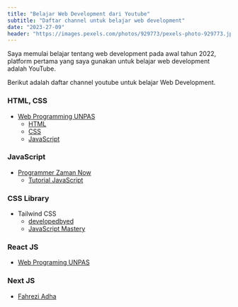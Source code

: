 ```yaml
---
title: "Belajar Web Development dari Youtube"
subtitle: "Daftar channel untuk belajar web development"
date: "2023-27-09"
header: "https://images.pexels.com/photos/929773/pexels-photo-929773.jpeg?auto=compress&cs=tinysrgb&w=600"
---
```


Saya memulai belajar tentang web development pada awal tahun 2022, platform pertama yang saya gunakan untuk belajar web development adalah YouTube.

Berikut adalah daftar channel youtube untuk belajar Web Development.

### HTML, CSS

- [Web Programming UNPAS](https://youtube.com/@sandhikagalihWPU?si=253wRTkgJrClh0b7)
  - [HTML](https://www.youtube.com/watch?v=NBZ9Ro6UKV8&list=PLFIM0718LjIVuONHysfOK0ZtiqUWvrx4F&pp=iAQB)
  - [CSS](https://www.youtube.com/watch?v=CleFk3BZB3g&list=PLFIM0718LjIUBrbm6Gdh6k7ZUvPIAZm7p&pp=iAQB)
  - [JavaScript](https://www.youtube.com/watch?v=RUTV_5m4VeI&list=PLFIM0718LjIWXagluzROrA-iBY9eeUt4w&pp=iAQB)

### JavaScript

- [Programmer Zaman Now](https://youtube.com/@ProgrammerZamanNow?si=aGD3UHtqc1yRLa0_)
  - [Tutorial JavaScript](https://www.youtube.com/watch?v=SDROba_M42g&list=PL-CtdCApEFH8SS0Gsj9_a0cC0jypFEoSg)

### CSS Library

- Tailwind CSS
  - [developedbyed](https://www.youtube.com/watch?v=k-Pi5ZMxHWY&pp=ygUVdGFpbHdpbmQgY3NzIHR1dG9yaWFs)
  - [JavaScript Mastery](https://www.youtube.com/watch?v=tS7upsfuxmo&pp=ygUVdGFpbHdpbmQgY3NzIHR1dG9yaWFs)

### React JS

- [Web Programing UNPAS](https://www.youtube.com/watch?v=kcnwI_5nKyA&list=PLFIM0718LjIUu3X2zYNqomEWs3sYd-fV1&pp=iAQB)

### Next JS

- [Fahrezi Adha](https://www.youtube.com/watch?v=8qGSAgNC0lM&list=PLQ6mZsVAlmLTrNGYu4vVGFsM-tqgSdvUj)
